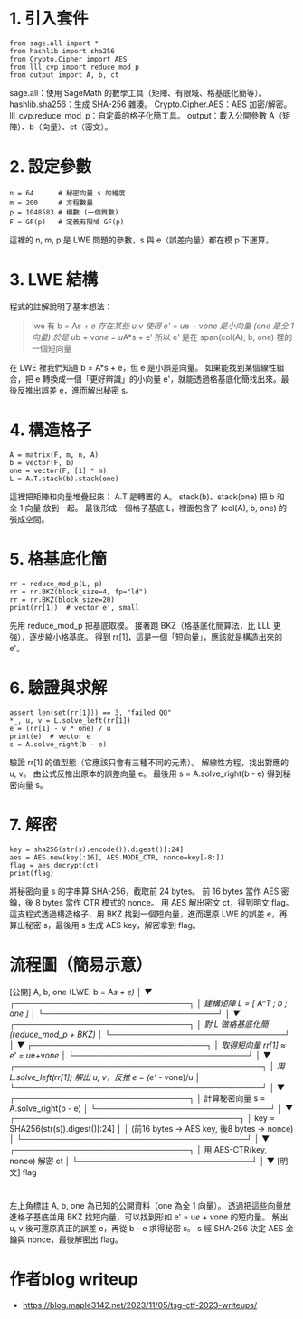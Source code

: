 # 1. 引入套件
```
from sage.all import *
from hashlib import sha256
from Crypto.Cipher import AES
from lll_cvp import reduce_mod_p
from output import A, b, ct
```


sage.all：使用 SageMath 的數學工具（矩陣、有限域、格基底化簡等）。
hashlib.sha256：生成 SHA-256 雜湊。
Crypto.Cipher.AES：AES 加密/解密。
lll_cvp.reduce_mod_p：自定義的格子化簡工具。
output：載入公開參數 A（矩陣）、b（向量）、ct（密文）。

# 2. 設定參數
```
n = 64      # 秘密向量 s 的維度
m = 200     # 方程數量
p = 1048583 # 模數 (一個質數)
F = GF(p)   # 定義有限域 GF(p)
```


這裡的 n, m, p 是 LWE 問題的參數，s 與 e（誤差向量）都在模 p 下運算。
# 3. LWE 結構

程式的註解說明了基本想法：
> lwe 有 b = A*s + e
> 存在某些 u,v 使得 e' = u*e + v*one 是小向量 (one 是全 1 向量)
> 於是 u*b + v*one = u*A*s + e'
> 所以 e' 是在 span(col(A), b, one) 裡的一個短向量


在 LWE 裡我們知道 b = A*s + e，但 e 是小誤差向量。
如果能找到某個線性組合，把 e 轉換成一個「更好辨識」的小向量 e'，就能透過格基底化簡找出來。最後反推出誤差 e，進而解出秘密 s。

# 4. 構造格子
```
A = matrix(F, m, n, A)
b = vector(F, b)
one = vector(F, [1] * m)
L = A.T.stack(b).stack(one)
```


這裡把矩陣和向量堆疊起來：
A.T 是轉置的 A。
stack(b)、stack(one) 把 b 和 全 1 向量 放到一起。
最後形成一個格子基底 L，裡面包含了 (col(A), b, one) 的張成空間。

# 5. 格基底化簡
```
rr = reduce_mod_p(L, p)
rr = rr.BKZ(block_size=4, fp="ld")
rr = rr.BKZ(block_size=20)
print(rr[1])  # vector e', small
```


先用 reduce_mod_p 把基底取模。
接著跑 BKZ（格基底化簡算法，比 LLL 更強），逐步縮小格基底。
得到 rr[1]，這是一個「短向量」，應該就是構造出來的 e'。

# 6. 驗證與求解
```
assert len(set(rr[1])) == 3, "failed QQ"
*_, u, v = L.solve_left(rr[1])
e = (rr[1] - v * one) / u
print(e)  # vector e
s = A.solve_right(b - e)
```


驗證 rr[1] 的值型態（它應該只會有三種不同的元素）。
解線性方程，找出對應的 u, v。
由公式反推出原本的誤差向量 e。
最後用 s = A.solve_right(b - e) 得到秘密向量 s。

# 7. 解密
```
key = sha256(str(s).encode()).digest()[:24]
aes = AES.new(key[:16], AES.MODE_CTR, nonce=key[-8:])
flag = aes.decrypt(ct)
print(flag)
```


將秘密向量 s 的字串算 SHA-256，截取前 24 bytes。
前 16 bytes 當作 AES 密鑰，後 8 bytes 當作 CTR 模式的 nonce。
用 AES 解出密文 ct，得到明文 flag。
這支程式透過構造格子、用 BKZ 找到一個短向量，進而還原 LWE 的誤差 e，再算出秘密 s，最後用 s 生成 AES key，解密拿到 flag。




# 流程圖（簡易示意）
  [公開] A, b, one         (LWE: b = A*s + e)
         │
         ▼
  ┌───────────────────────────────┐
  │ 建構矩陣 L = [ A^T ; b ; one ] │
  └───────────────────────────────┘
         │
         ▼
  ┌───────────────────────────────┐
  │ 對 L 做格基底化簡 (reduce_mod_p + BKZ) │
  └───────────────────────────────┘
         │
         ▼
  ┌───────────────────────────────┐
  │ 取得短向量 rr[1] ≈ e' = u*e+v*one │
  └───────────────────────────────┘
         │
         ▼
  ┌────────────────────────────────────────────┐
  │ 用 L.solve_left(rr[1]) 解出 u, v，反推 e = (e' - v*one)/u │
  └────────────────────────────────────────────┘
         │
         ▼
  ┌───────────────────────────────┐
  │ 計算秘密向量 s = A.solve_right(b - e) │
  └───────────────────────────────┘
         │
         ▼
  ┌────────────────────────────────────────┐
  │ key = SHA256(str(s)).digest()[:24]    │
  │ (前16 bytes → AES key, 後8 bytes → nonce) │
  └────────────────────────────────────────┘
         │
         ▼
  ┌───────────────────────────────┐
  │ 用 AES-CTR(key, nonce) 解密 ct │
  └───────────────────────────────┘
         │
         ▼
      [明文] flag

#

左上角標註 A, b, one 為已知的公開資料（one 為全 1 向量）。
透過把這些向量放進格子基底並用 BKZ 找短向量，可以找到形如 e' = u*e + v*one 的短向量。
解出 u, v 後可還原真正的誤差 e，再從 b - e 求得秘密 s。
s 經 SHA-256 決定 AES 金鑰與 nonce，最後解密出 flag。

# 作者blog writeup 
  - https://blog.maple3142.net/2023/11/05/tsg-ctf-2023-writeups/
